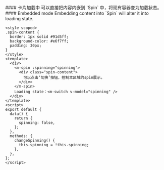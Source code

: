 <cn>
#### 卡片加载中
可以直接把内容内嵌到 `Spin` 中，将现有容器变为加载状态。
</cn>

<us>
#### Embedded mode
Embedding content into `Spin` will alter it into loading state.
</us>

```vue
<style scoped>
.spin-content {
  border: 1px solid #91d5ff;
  background-color: #e6f7ff;
  padding: 30px;
}
</style>
<template>
  <div>
    <m-spin :spinning="spinning">
      <div class="spin-content">
        可以点击‘切换’按钮，控制本区域的spin展示。
      </div>
    </m-spin>
    Loading state：<m-switch v-model="spinning" />
  </div>
</template>
<script>
export default {
  data() {
    return {
      spinning: false,
    };
  },
  methods: {
    changeSpinning() {
      this.spinning = !this.spinning;
    },
  },
};
</script>
```
